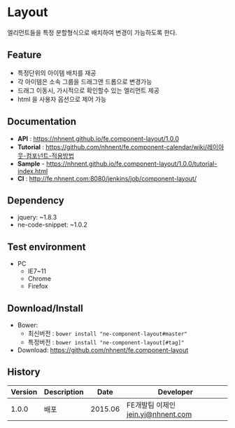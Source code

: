 Layout
===============
엘리먼트들을 특정 분할형식으로 배치하여 변경이 가능하도록 한다.

## Feature
* 특정단위의 아이템 배치를 재공
* 각 아이템은 소속 그룹을 드래그앤 드롭으로 변경가능
* 드래그 이동시, 가시적으로 확인할수 있는 엘리먼트 제공
* html 을 사용자 옵션으로 제어 가능

## Documentation
* **API** : https://nhnent.github.io/fe.component-layout/1.0.0
* **Tutorial** : https://github.com/nhnent/fe.component-calendar/wiki/레이아웃-컴포넌트-적용방법
* **Sample** - https://nhnent.github.io/fe.component-layout/1.0.0/tutorial-index.html
* **CI** : http://fe.nhnent.com:8080/jenkins/job/component-layout/

## Dependency
* jquery: ~1.8.3
* ne-code-snippet: ~1.0.2

## Test environment
* PC
	* IE7~11
	* Chrome
	* Firefox

## Download/Install
* Bower:
   * 최신버전 : `bower install "ne-component-layout#master"`
   * 특정버전 : `bower install "ne-component-layout[#tag]"`
* Download: https://github.com/nhnent/fe.component-layout

## History
| Version | Description | Date | Developer |
| ---- | ---- | ---- | ---- |
| 1.0.0 | 배포 | 2015.06 | FE개발팀 이제인 <jein.yi@nhnent.com> |
